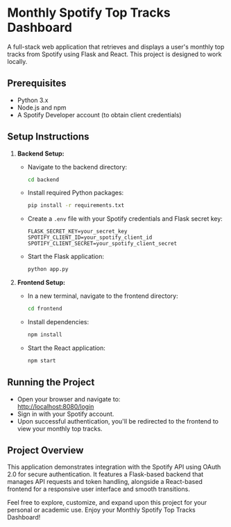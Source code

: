 # Monthly Spotify Top Tracks Dashboard

A full-stack web application that retrieves and displays a user's monthly top tracks from Spotify using Flask and React. This project is designed to work locally.

## Prerequisites

- Python 3.x
- Node.js and npm
- A Spotify Developer account (to obtain client credentials)

## Setup Instructions

1. **Backend Setup:**
   - Navigate to the backend directory:
     ```bash
     cd backend
     ```
   - Install required Python packages:
     ```bash
     pip install -r requirements.txt
     ```
   - Create a `.env` file with your Spotify credentials and Flask secret key:
     ```
     FLASK_SECRET_KEY=your_secret_key
     SPOTIFY_CLIENT_ID=your_spotify_client_id
     SPOTIFY_CLIENT_SECRET=your_spotify_client_secret
     ```
   - Start the Flask application:
     ```bash
     python app.py
     ```

2. **Frontend Setup:**
   - In a new terminal, navigate to the frontend directory:
     ```bash
     cd frontend
     ```
   - Install dependencies:
     ```bash
     npm install
     ```
   - Start the React application:
     ```bash
     npm start
     ```

## Running the Project

- Open your browser and navigate to:  
  [http://localhost:8080/login](http://localhost:8080/login)
- Sign in with your Spotify account.
- Upon successful authentication, you'll be redirected to the frontend to view your monthly top tracks.

## Project Overview

This application demonstrates integration with the Spotify API using OAuth 2.0 for secure authentication. It features a Flask-based backend that manages API requests and token handling, alongside a React-based frontend for a responsive user interface and smooth transitions.

Feel free to explore, customize, and expand upon this project for your personal or academic use. Enjoy your Monthly Spotify Top Tracks Dashboard!
